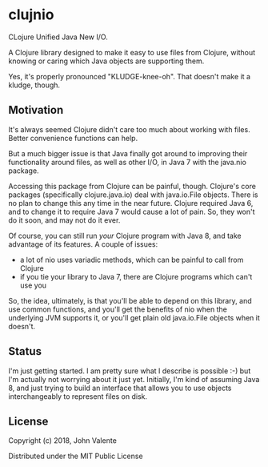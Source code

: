 # clujnio

CLojure Unified Java New I/O.

A Clojure library designed to make it easy to use files from Clojure, without
knowing or caring which Java objects are supporting them.

Yes, it's properly pronounced "KLUDGE-knee-oh".  That doesn't make it a kludge,
though.

## Motivation

It's always seemed Clojure didn't care too much about working with files.
Better convenience functions can help.

But a much bigger issue is that Java finally got around to improving their
functionality around files, as well as other I/O, in Java 7 with the java.nio
package.

Accessing this package from Clojure can be painful, though.  Clojure's core
packages (specifically clojure.java.io) deal with java.io.File objects.  There
is no plan to change this any time in the near future.  Clojure required Java 6,
and to change it to require Java 7 would cause a lot of pain.  So, they won't do
it soon, and may not do it ever.

Of course, you can still run _your_ Clojure program with Java 8, and take
advantage of its features.  A couple of issues:
- a lot of nio uses variadic methods, which can be painful to call from Clojure
- if you tie your library to Java 7, there are Clojure programs which can't use you

So, the idea, ultimately, is that you'll be able to depend on this library, and
use common functions, and you'll get the benefits of nio when the underlying JVM
supports it, or you'll get plain old java.io.File objects when it doesn't.

## Status

I'm just getting started.  I am pretty sure what I describe is possible :-) but
I'm actually not worrying about it just yet.  Initially, I'm kind of assuming
Java 8, and just trying to build an interface that allows you to use objects
interchangeably to represent files on disk.

## License

Copyright (c) 2018, John Valente

Distributed under the MIT Public License
